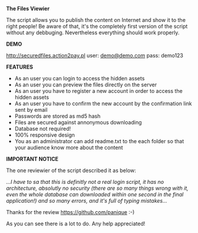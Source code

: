 **The Files Viewier**

The script allows you to publish the content on Internet and show it to the right people! Be aware of that, it's the completely first version of the script without any debbuging. Nevertheless everything should work properly.

**DEMO**

http://securedfiles.action2pay.pl
user: demo@demo.com
pass: demo123

**FEATURES**

- As an user you can login to access the hidden assets
- As an user you can preview the files directly on the server
- As an user you have to register a new account in order to access the hidden assets
- As an user you have to confirm the new account by the confirmation link sent by email
- Passwords are stored as md5 hash
- Files are secured against annonymous downloading
- Database not required!
- 100% responsive design
- You as an administrator can add readme.txt to the each folder so that your audience know more about the content

**IMPORTANT NOTICE**

The one reviewier of the script described it as below:

*...I have to sa that this is definitly not a real login script, it has no architecture, absolutly no security (there are so many things wrong with it, even the whole database can downloaded within one second in the final application!) and so many errors, and it's full of typing mistakes...*

Thanks for the review https://github.com/panique :-)

As you can see there is a lot to do. Any help appreciated!

